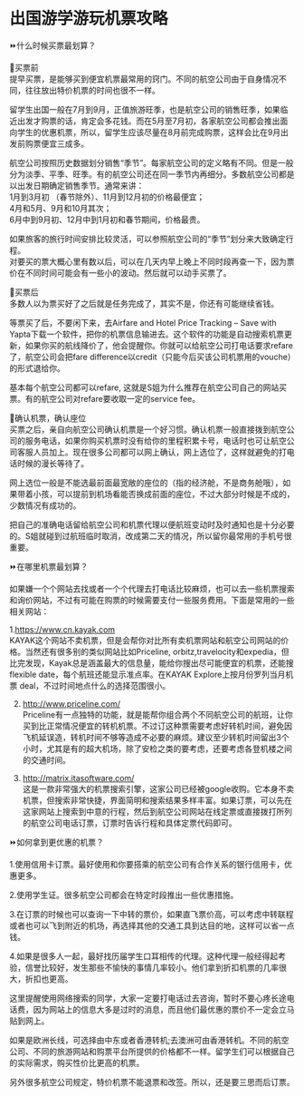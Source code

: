 # 出国游学游玩机票攻略

⏩什么时候买票最划算？

🔸买票前  
提早买票，是能够买到便宜机票最常用的窍门。不同的航空公司由于自身情况不同，往往放出特价机票的时间也很不一样。  

留学生出国一般在7月到9月，正值旅游旺季，也是航空公司的销售旺季，如果临近出发才购票的话，肯定会多花钱。而在5月至7月初，各家航空公司都会推出面向学生的优惠机票，所以，留学生应该尽量在8月前完成购票，这样会比在9月出发前购票便宜三成多。  

航空公司按照历史数据划分销售“季节”。每家航空公司的定义略有不同。但是一般分为淡季、平季、旺季。有的航空公司还在同一季节内再细分。多数航空公司都是以出发日期确定销售季节。通常来讲：  
1月到3月初 （春节除外）、11月到12月初的价格最便宜；  
4月和5月、9月和10月其次；  
6月中到9月初、12月中到1月初和春节期间，价格最贵。  

如果旅客的旅行时间安排比较灵活，可以参照航空公司的“季节”划分来大致确定行程。  
对要买的票大概心里有数以后，可以在几天内早上晚上不同时段再查一下，因为票价在不同时间可能会有一些小的波动。然后就可以动手买票了。   

🔸买票后  
多数人以为票买好了之后就是任务完成了，其实不是，你还有可能继续省钱。  

等票买了后，不要闲下来，去Airfare and Hotel Price Tracking – Save with Yapta下载一个软件，把你的机票信息输进去。这个软件的功能是自动搜索机票更新，如果你买的航线降价了，他会提醒你。你就可以给航空公司打电话要求refare了，航空公司会把fare difference以credit（只能今后买该公司机票用的vouche）的形式退给你。  

基本每个航空公司都可以refare, 这就是S姐为什么推荐在航空公司自己的网站买票。有的航空公司对refare要收取一定的service fee。  

🔸确认机票，确认座位  
买票之后，亲自向航空公司确认机票是一个好习惯。确认机票一般直接拨到航空公司的服务电话，如果你购买机票时没有给你的里程积累卡号，电话时也可让航空公司客服人员加上。现在很多公司都可以网上确认，网上选位了，这样就避免的打电话时候的漫长等待了。  

网上选位一般是不能选最前面最宽敞的座位的（指的经济舱，不是商务舱哦），如果带着小孩，可以提前到机场看能否换成前面的座位，不过大部分时候是不成的，少数情况有成功的。  

把自己的准确电话留给航空公司和机票代理以便航班变动时及时通知也是十分必要的。S姐就碰到过航班临时取消，改成第二天的情况，所以留你最常用的手机号很重要。  
 

⏩在哪里机票最划算？  

如果嫌一个个网站去找或者一个个代理去打电话比较麻烦，也可以去一些机票搜索和询价网站，不过有可能在购票的时候需要支付一些服务费用。下面是常用的一些相关网站：  

1.https://www.cn.kayak.com  
KAYAK这个网站不卖机票，但是会帮你对比所有卖机票网站和航空公司网站的价格。当然还有很多别的类似网站比如Priceline, orbitz,travelocity和expedia，但比完发现，Kayak总是涵盖最大的信息量，能给你搜出尽可能便宜的机票，还能搜flexible date，每个航班还能显示准点率。在KAYAK Explore上按月份罗列当月机票 deal，不过时间地点什么的选择范围很小。  

2. http://www.priceline.com/  
Priceline有一点独特的功能，就是能帮你组合两个不同航空公司的航班，让你买到比正常情况便宜的转机机票。不过订这种票需要考虑好转机时间，避免因飞机延误造，转机时间不够等造成不必要的麻烦。建议至少转机时间留出3个小时，尤其是有的超大机场，除了安检之类的要考虑，还要考虑各登机楼之间的交通时间。  

3. http://matrix.itasoftware.com/   
这是一款非常强大的机票搜索引擎，这家公司已经被google收购。它本身不卖机票，但搜索非常快捷，界面简明和搜索结果多样丰富。如果订票，可以先在这家网站上搜索到中意的行程，然后到航空公司网站在线定票或直接拨打所列的航空公司电话订票，订票时告诉行程和具体定票代码即可。  

⏩如何拿到更优惠的机票？  

1.使用信用卡订票。最好使用和你要搭乘的航空公司有合作关系的银行信用卡，优惠更多。  

2.使用学生证。很多航空公司都会在特定时段推出一些优惠措施。  

3.在订票的时候也可以查询一下中转的票价，如果直飞票价高，可以考虑中转联程或者也可以飞到附近的机场，再选择其他的交通工具到达目的地，这样可以省一点钱。  

4.如果是很多人一起，最好找历届学生口耳相传的代理。这种代理一般经得起考验，信誉比较好，发生那些不愉快的事情几率较小。他们拿到折扣机票的几率很大，折扣也更高。  

这里提醒使用网络搜索的同学，大家一定要打电话过去咨询，暂时不要心疼长途电话费，因为网站上的信息大多是过时的消息，而且他们最优惠的票价不一定会立马贴到网上。  

如果是欧洲长线，可选择由中东或者香港转机;去澳洲可由香港转机。不同的航空公司、不同的旅游网站和购票平台所提供的价格都不一样。留学生们可以根据自己的实际需求，购买性价比更高的机票。  

另外很多航空公司规定，特价机票不能退票和改签。所以，还是要三思而后订票。  